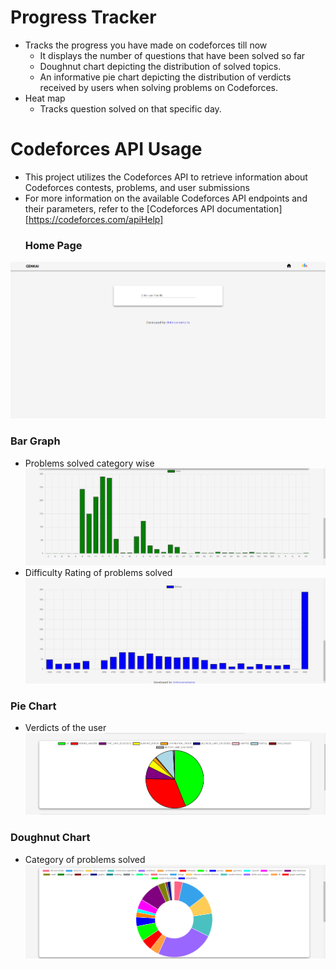 # Progress Tracker 

- Tracks the progress you have made on codeforces till now
    - It displays the number of questions that have been solved so far
    - Doughnut chart depicting the distribution of solved topics.
    - An informative pie chart depicting the distribution of verdicts received by users when solving problems on Codeforces.
- Heat map
    - Tracks question solved on that specific day.


# Codeforces API Usage
- This project utilizes the Codeforces API to retrieve information about Codeforces contests, problems, and user submissions
- For more information on the available Codeforces API endpoints and their parameters, refer to the [Codeforces API documentation][https://codeforces.com/apiHelp]
    ### Home Page
![Home](Img/Screenshot.png)
    
  ### Bar Graph 
  - Problems solved category wise
  ![Bar Graph](Img/barGraph.png) 
  - Difficulty Rating of problems solved
  ![Problem difficulty](Img/Rating.png)

  ### Pie Chart
  - Verdicts of the user
  ![Pie Chart](Img/pieChart.png)

  ### Doughnut Chart
  - Category of problems solved
  ![Doughnut Chart](Img/doughnut.png)

[def]: https://codeforces.com/apiHelp